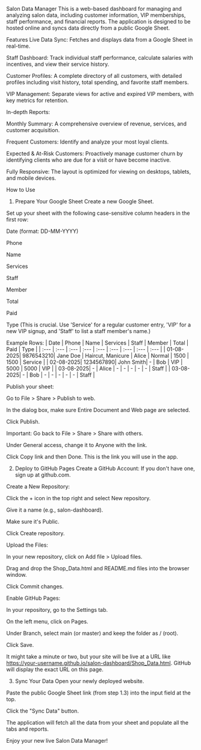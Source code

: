Salon Data Manager
This is a web-based dashboard for managing and analyzing salon data, including customer information, VIP memberships, staff performance, and financial reports. The application is designed to be hosted online and syncs data directly from a public Google Sheet.

Features
Live Data Sync: Fetches and displays data from a Google Sheet in real-time.

Staff Dashboard: Track individual staff performance, calculate salaries with incentives, and view their service history.

Customer Profiles: A complete directory of all customers, with detailed profiles including visit history, total spending, and favorite staff members.

VIP Management: Separate views for active and expired VIP members, with key metrics for retention.

In-depth Reports:

Monthly Summary: A comprehensive overview of revenue, services, and customer acquisition.

Frequent Customers: Identify and analyze your most loyal clients.

Expected & At-Risk Customers: Proactively manage customer churn by identifying clients who are due for a visit or have become inactive.

Fully Responsive: The layout is optimized for viewing on desktops, tablets, and mobile devices.

How to Use
1. Prepare Your Google Sheet
Create a new Google Sheet.

Set up your sheet with the following case-sensitive column headers in the first row:

Date (format: DD-MM-YYYY)

Phone

Name

Services

Staff

Member

Total

Paid

Type (This is crucial. Use 'Service' for a regular customer entry, 'VIP' for a new VIP signup, and 'Staff' to list a staff member's name.)

Example Rows:
| Date | Phone | Name | Services | Staff | Member | Total | Paid | Type |
| :--- | :--- | :--- | :--- | :--- | :--- | :--- | :--- | :--- |
| 01-08-2025| 9876543210| Jane Doe | Haircut, Manicure | Alice | Normal | 1500 | 1500 | Service |
| 02-08-2025| 1234567890| John Smith| - | Bob | VIP | 5000 | 5000 | VIP |
| 03-08-2025| - | Alice | - | - | - | - | - | Staff |
| 03-08-2025| - | Bob | - | - | - | - | - | Staff |

Publish your sheet:

Go to File > Share > Publish to web.

In the dialog box, make sure Entire Document and Web page are selected.

Click Publish.

Important: Go back to File > Share > Share with others.

Under General access, change it to Anyone with the link.

Click Copy link and then Done. This is the link you will use in the app.

2. Deploy to GitHub Pages
Create a GitHub Account: If you don't have one, sign up at github.com.

Create a New Repository:

Click the + icon in the top right and select New repository.

Give it a name (e.g., salon-dashboard).

Make sure it's Public.

Click Create repository.

Upload the Files:

In your new repository, click on Add file > Upload files.

Drag and drop the Shop_Data.html and README.md files into the browser window.

Click Commit changes.

Enable GitHub Pages:

In your repository, go to the Settings tab.

On the left menu, click on Pages.

Under Branch, select main (or master) and keep the folder as / (root).

Click Save.

It might take a minute or two, but your site will be live at a URL like https://your-username.github.io/salon-dashboard/Shop_Data.html. GitHub will display the exact URL on this page.

3. Sync Your Data
Open your newly deployed website.

Paste the public Google Sheet link (from step 1.3) into the input field at the top.

Click the "Sync Data" button.

The application will fetch all the data from your sheet and populate all the tabs and reports.

Enjoy your new live Salon Data Manager!